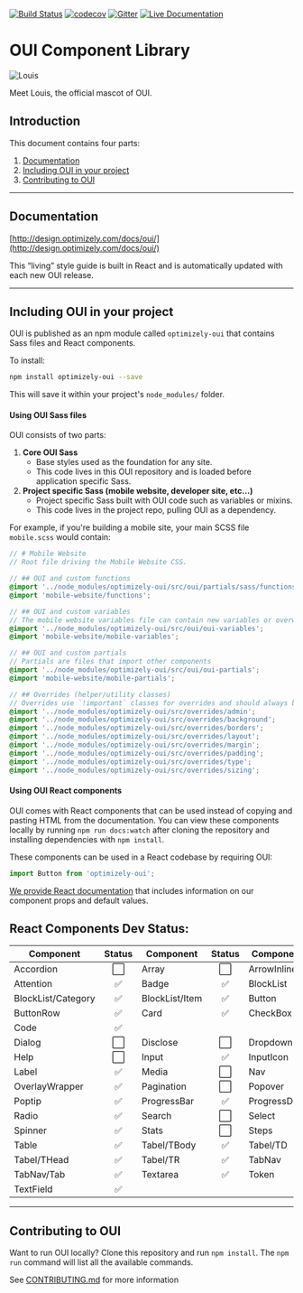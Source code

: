 [![Build Status](https://travis-ci.org/optimizely/oui.svg?branch=devel)](https://travis-ci.org/optimizely/oui)
[![codecov](https://codecov.io/gh/optimizely/oui/branch/devel/graph/badge.svg)](https://codecov.io/gh/optimizely/oui)
[![Gitter](https://badges.gitter.im/optimizely/oui.svg)](https://gitter.im/optimizely/oui?utm_source=badge&utm_medium=badge&utm_campaign=pr-badge)
[![Live Documentation](https://img.shields.io/badge/documentation-live-blue.svg)](http://design.optimizely.com/docs/oui/)

# OUI Component Library

![Louis](https://raw.githubusercontent.com/optimizely/oui/devel/assets/louis.gif)

Meet Louis, the official mascot of OUI.


## Introduction

This document contains four parts:

1. [Documentation](#documentation)
2. [Including OUI in your project](#including-oui-in-your-project)
3. [Contributing to OUI](#contributing-to-oui)

***

## Documentation

[http://design.optimizely.com/docs/oui/](http://design.optimizely.com/docs/oui/)

This “living” style guide is built in React and is automatically updated with each new OUI release.

***

## Including OUI in your project

OUI is published as an npm module called `optimizely-oui` that contains Sass files and React components.

To install:

```bash
npm install optimizely-oui --save
```

This will save it within your project's `node_modules/` folder.

#### Using OUI Sass files

OUI consists of two parts:

1. **Core OUI Sass**
    - Base styles used as the foundation for any site.
    - This code lives in this OUI repository and is loaded before application specific Sass.
2. **Project specific Sass (mobile website, developer site, etc…)**
    - Project specific Sass built with OUI code such as variables or mixins.
    - This code lives in the project repo, pulling OUI as a dependency.

For example, if you're building a mobile site, your main SCSS file `mobile.scss` would contain:

```scss
// # Mobile Website
// Root file driving the Mobile Website CSS.

// ## OUI and custom functions
@import '../node_modules/optimizely-oui/src/oui/partials/sass/functions';
@import 'mobile-website/functions';

// ## OUI and custom variables
// The mobile website variables file can contain new variables or overwrite existing variables.
@import '../node_modules/optimizely-oui/src/oui/oui-variables';
@import 'mobile-website/mobile-variables';

// ## OUI and custom partials
// Partials are files that import other components
@import '../node_modules/optimizely-oui/src/oui/oui-partials';
@import 'mobile-website/mobile-partials';

// ## Overrides (helper/utility classes)
// Overrides use `!important` classes for overrides and should always be loaded last.
@import '../node_modules/optimizely-oui/src/overrides/admin';
@import '../node_modules/optimizely-oui/src/overrides/background';
@import '../node_modules/optimizely-oui/src/overrides/borders';
@import '../node_modules/optimizely-oui/src/overrides/layout';
@import '../node_modules/optimizely-oui/src/overrides/margin';
@import '../node_modules/optimizely-oui/src/overrides/padding';
@import '../node_modules/optimizely-oui/src/overrides/type';
@import '../node_modules/optimizely-oui/src/overrides/sizing';
```

#### Using OUI React components

OUI comes with React components that can be used instead of copying and pasting HTML from the documentation. You can view these components locally by running `npm run docs:watch` after cloning the repository and installing dependencies with `npm install`.

These components can be used in a React codebase by requiring OUI:

```js
import Button from 'optimizely-oui';
```

[We provide React documentation](http://design.optimizely.com/docs/oui/) that includes information on our component props and default values.

## React Components Dev Status:

| Component| Status| Component | Status | Component | Status |           
| ------------- |:-------------:| ------------- |:-------------:| ------------- |:-------------:| 
| Accordion     | :white_large_square: | Array     | :white_large_square:     | ArrowInline | :white_check_mark:    |     
| Attention | :white_check_mark:    | Badge | :white_check_mark:    | BlockList | :white_check_mark:    |         
| BlockList/Category | :white_check_mark:    | BlockList/Item | :white_check_mark:    | Button | :white_check_mark:    |     
| ButtonRow | :white_check_mark:    | Card | :white_check_mark:    | CheckBox | :white_check_mark:    |
| Code | :white_check_mark:    |          |          |          |          |
| Dialog | :white_large_square:   | Disclose | :white_large_square:     | Dropdown | :white_check_mark:   |
| Help | :white_large_square:    | Input | :white_check_mark:    | InputIcon | :white_large_square:   |  
| Label | :white_check_mark:    | Media | :white_large_square:    | Nav | :white_large_square:    |   
| OverlayWrapper | :white_check_mark:    | Pagination | :white_large_square:   | Popover | :white_check_mark:    |   
| Poptip | :white_check_mark:    | ProgressBar | :white_check_mark:    | ProgressDots | :white_check_mark:     |   
| Radio | :white_check_mark:    | Search | :white_large_square:     | Select | :white_check_mark:     |   
| Spinner | :white_check_mark:     | Stats | :white_large_square:     | Steps | :white_large_square:     |   
| Table | :white_check_mark:    | Tabel/TBody | :white_check_mark:    | Tabel/TD | :white_check_mark:    |   
| Tabel/THead | :white_check_mark:    | Tabel/TR | :white_check_mark:    | TabNav | :white_check_mark:    |   
| TabNav/Tab | :white_check_mark:    | Textarea | :white_check_mark:    | Token | :white_check_mark:    |
| TextField | :white_check_mark:     |          |          |          |          |

***

## Contributing to OUI

Want to run OUI locally? Clone this repository and run `npm install`. The `npm run` command will list all the available commands.

See [CONTRIBUTING.md](CONTRIBUTING.md) for more information

